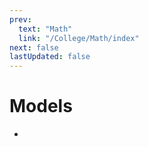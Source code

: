 ```yaml
---
prev:
  text: "Math"
  link: "/College/Math/index"
next: false
lastUpdated: false
---
```


# Models

-
